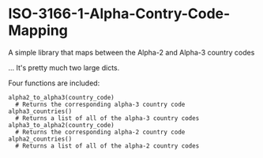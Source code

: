 # ISO-3166-1-Alpha-Contry-Code-Mapping
A simple library that maps between the Alpha-2 and Alpha-3 country codes

... It's pretty much two large dicts.

Four functions are included:

```
alpha2_to_alpha3(country_code)
  # Returns the corresponding alpha-3 country code
alpha3_countries()
  # Returns a list of all of the alpha-3 country codes
alpha3_to_alpha2(country_code)
  # Returns the corresponding alpha-2 country code
alpha2_countries()
  # Returns a list of all of the alpha-2 country codes
```
